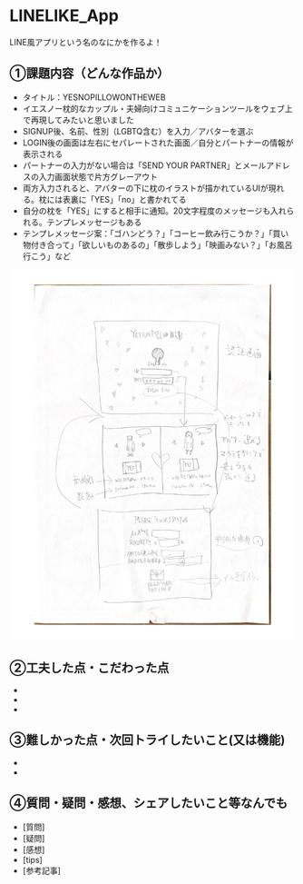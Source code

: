 # LINELIKE_App
LINE風アプリという名のなにかを作るよ！

## ①課題内容（どんな作品か）
- タイトル：YESNOPILLOWONTHEWEB
- イエスノー枕的なカップル・夫婦向けコミュニケーションツールをウェブ上で再現してみたいと思いました
- SIGNUP後、名前、性別（LGBTQ含む）を入力／アバターを選ぶ
- LOGIN後の画面は左右にセパレートされた画面／自分とパートナーの情報が表示される
- パートナーの入力がない場合は「SEND YOUR PARTNER」とメールアドレスの入力画面状態で片方グレーアウト
- 両方入力されると、アバターの下に枕のイラストが描かれているUIが現れる。枕には表裏に「YES」「no」と書かれてる
- 自分の枕を「YES」にすると相手に通知。20文字程度のメッセージも入れられる。テンプレメッセージもある
- テンプレメッセージ案：「ゴハンどう？」「コーヒー飲み行こうか？」「買い物付き合って」「欲しいものあるの」「散歩しよう」「映画みない？」「お風呂行こう」など

<img src="mock/scaned.pdf">

## ②工夫した点・こだわった点
- 
- 
- 

## ③難しかった点・次回トライしたいこと(又は機能)
- 
- 

## ④質問・疑問・感想、シェアしたいこと等なんでも
- [質問]
- [疑問]
- [感想]
- [tips]
- [参考記事]
